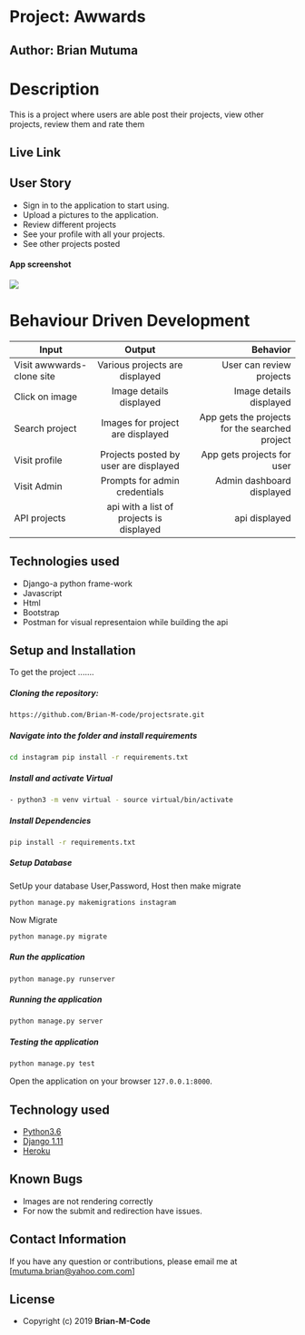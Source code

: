 # Project: Awwards

## Author: Brian Mutuma


  
# Description  
This is a project where users are able post their projects, view other projects, review them and rate them

##  Live Link  

  

 
## User Story  
  
* Sign in to the application to start using.  
* Upload a pictures to the application. 
* Review different projects
* See your profile with all your projects.  
* See other projects posted 

#### App screenshot
<img src="projectviews/static/images/projectawwards.png">

# Behaviour Driven Development

| Input        | Output           | Behavior  |
| ------------- |:-------------:| -----:|
| Visit awwwards-clone site| Various projects are displayed  | User can review projects |
| Click on image| Image details displayed | Image details displayed |
| Search project | Images for project are displayed | App gets the projects for the searched project |
| Visit profile | Projects posted by user are displayed | App gets projects for user |
| Visit Admin | Prompts for admin credentials | Admin dashboard displayed |
| API projects | api with a list of projects is displayed | api displayed |


## Technologies used
* Django-a python frame-work
* Javascript
* Html
* Bootstrap
* Postman for visual representaion while building the api
  

  
## Setup and Installation  
To get the project .......  
  
##### Cloning the repository:  
 ```bash 
 https://github.com/Brian-M-code/projectsrate.git
```
##### Navigate into the folder and install requirements  
 ```bash 
cd instagram pip install -r requirements.txt 
```
##### Install and activate Virtual  
 ```bash 
- python3 -m venv virtual - source virtual/bin/activate  
```  
##### Install Dependencies  
 ```bash 
 pip install -r requirements.txt 
```  
 ##### Setup Database  
  SetUp your database User,Password, Host then make migrate  
 ```bash 
python manage.py makemigrations instagram
 ``` 
 Now Migrate  
 ```bash 
 python manage.py migrate 
```
##### Run the application  
 ```bash 
 python manage.py runserver 
``` 
##### Running the application  
 ```bash 
 python manage.py server 
```
##### Testing the application  
 ```bash 
 python manage.py test 
```
Open the application on your browser `127.0.0.1:8000`.  
  
  
## Technology used  
  
* [Python3.6](https://www.python.org/)  
* [Django 1.11](https://docs.djangoproject.com/en/2.2/)  
* [Heroku](https://heroku.com)  
  
  
## Known Bugs  
* Images are not rendering correctly
* For now the submit and redirection have issues.
  
## Contact Information   
If you have any question or contributions, please email me at [mutuma.brian@yahoo.com.com]  
  
## License 


* Copyright (c) 2019 **Brian-M-Code**